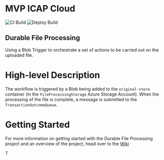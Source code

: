 # MVP ICAP Cloud 
![CI Build](https://github.com/filetrust/mvp-icap-cloud/workflows/CI%20Build/badge.svg)
![Deploy Build](https://github.com/filetrust/mvp-icap-cloud/workflows/Deploy%20Build/badge.svg)

## Durable File Processing
Using a Blob Trigger to orchestrate a set of actions to be carried out on the uploaded file.

# High-level Description
The workflow is triggered by a Blob being added to the `original-store` container (in the `FileProcessingStorage` Azure Storage Account). When the processing of the file is complete, a message is submitted to the `TransactionOutcomeQueue`.

# Getting Started
For more information on getting started with the Durable File Processing project and an overview of the project, head over to the [Wiki](https://github.com/filetrust/mvp-icap-cloud/wiki)

T
